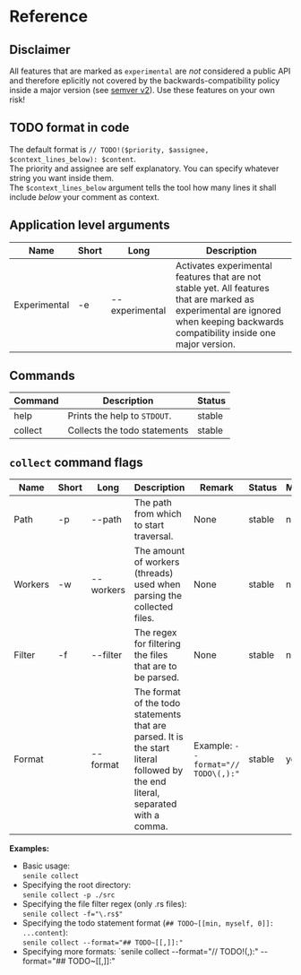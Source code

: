 # Reference

## Disclaimer

All features that are marked as `experimental` are _not_ considered a public API and therefore eplicitly not covered by the backwards-compatibility policy inside a major version (see [semver v2](https://semver.org)). Use these features on your own risk!

## TODO format in code

The default format is `// TODO!($priority, $assignee, $context_lines_below): $content`.\
The priority and assignee are self explanatory. You can specify whatever string you want inside them.\
The `$context_lines_below` argument tells the tool how many lines it shall include _below_ your comment as context.

## Application level arguments

|Name|Short|Long|Description|
|-- |-- |-- |-- |
|Experimental|-e|--experimental|Activates experimental features that are not stable yet. All features that are marked as experimental are ignored when keeping backwards compatibility inside one major version.|

## Commands

|Command|Description|Status|
|-- |-- |-- |
|help|Prints the help to `STDOUT`.|stable|
|collect|Collects the todo statements|stable|

## `collect` command flags

|Name|Short|Long|Description|Remark|Status|Multiple|
|-- |-- |-- |-- |-- |--|-- |
|Path|-p|--path|The path from which to start traversal.|None|stable|no|
|Workers|-w|--workers|The amount of workers (threads) used when parsing the collected files.|None|stable|no|
|Filter|-f|--filter|The regex for filtering the files that are to be parsed.|None|stable|no|
|Format||--format|The format of the todo statements that are parsed. It is the start literal followed by the end literal, separated with a comma.|Example: `--format="// TODO\(,):"`|stable|yes|

**Examples:**
- Basic usage:\
`senile collect`
- Specifying the root directory:\
`senile collect -p ./src` 
- Specifying the file filter regex (only .rs files):\
`senile collect -f="\.rs$"`
- Specifying the todo statement format (`## TODO~[[min, myself, 0]]: ...content`):\
`senile collect --format="## TODO~[[,]]:"`
- Specifying more formats:
`senile collect --format="// TODO!(,):" --format="## TODO~[[,]]:"

